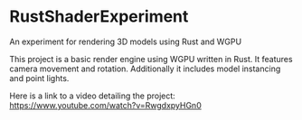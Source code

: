 # RustShaderExperiment
An experiment for rendering 3D models using Rust and WGPU

This project is a basic render engine using WGPU written in Rust. It features camera movement and rotation. Additionally it includes model instancing and point lights.

Here is a link to a video detailing the project: https://www.youtube.com/watch?v=RwgdxpyHGn0
